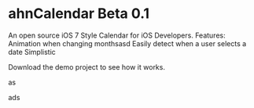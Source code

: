 ahnCalendar Beta 0.1
===========

An open source iOS 7 Style Calendar for iOS Developers.
Features:
  Animation when changing monthsasd
  Easily detect when a user selects a date
  Simplistic

Download the demo project to see how it works. 



as


ads


